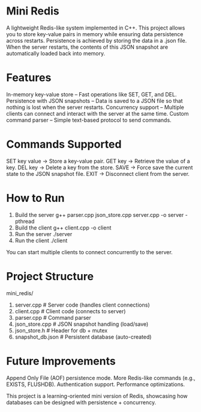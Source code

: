 # Mini Redis

A lightweight Redis-like system implemented in C++.
This project allows you to store key-value pairs in memory while ensuring data persistence across restarts.
Persistence is achieved by storing the data in a .json file. When the server restarts, the contents of this JSON snapshot are automatically loaded back into memory.

# Features

In-memory key-value store – Fast operations like SET, GET, and DEL.
Persistence with JSON snapshots – Data is saved to a JSON file so that nothing is lost when the server restarts.
Concurrency support – Multiple clients can connect and interact with the server at the same time.
Custom command parser – Simple text-based protocol to send commands.

# Commands Supported

SET key value → Store a key-value pair.
GET key → Retrieve the value of a key.
DEL key → Delete a key from the store.
SAVE → Force save the current state to the JSON snapshot file.
EXIT → Disconnect client from the server.

# How to Run
1. Build the server
g++ parser.cpp json_store.cpp server.cpp -o server -pthread
2. Build the client
g++ client.cpp -o client
3. Run the server
./server
4. Run the client
./client

You can start multiple clients to connect concurrently to the server.

# Project Structure
mini_redis/
1. server.cpp       # Server code (handles client connections)
2. client.cpp       # Client code (connects to server)
3. parser.cpp       # Command parser
4. json_store.cpp   # JSON snapshot handling (load/save)
5. json_store.h     # Header for db + mutex
6. snapshot_db.json # Persistent database (auto-created)

# Future Improvements

Append Only File (AOF) persistence mode.
More Redis-like commands (e.g., EXISTS, FLUSHDB).
Authentication support.
Performance optimizations.

This project is a learning-oriented mini version of Redis, showcasing how databases can be designed with persistence + concurrency.

